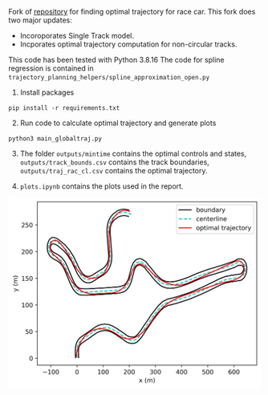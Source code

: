 Fork of [repository](https://github.com/TUMFTM/global_racetrajectory_optimization) for finding optimal trajectory for race car.
This fork does two major updates:

- Incoroporates Single Track model.
- Incporates optimal trajectory computation for non-circular tracks.

This code has been tested with Python 3.8.16
The code for spline regression is contained in `trajectory_planning_helpers/spline_approximation_open.py`

1. Install packages

```
pip install -r requirements.txt
```

2. Run code to calculate optimal trajectory and generate plots

```
python3 main_globaltraj.py
```

3. The folder `outputs/mintime` contains the optimal controls and states, `outputs/track_bounds.csv` contains the track boundaries, `outputs/traj_rac_cl.csv` contains the optimal trajectory.

4. `plots.ipynb` contains the plots used in the report.

![image](optimal.png)
